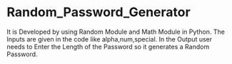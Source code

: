 # Random_Password_Generator

It is Developed by using Random Module and Math Module in Python.
The Inputs are given in the code like alpha,num,special.
In the Output user needs to Enter the Length of the Password so it generates a Random Password. 
